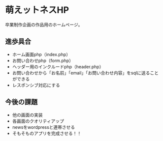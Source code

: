 # 萌えットネスHP 
卒業制作企画の作品用のホームページ。 

## 進歩具合
- ホーム画面php（index.php） 
- お問い合わせphp（form.php）
- ヘッダー用のインクルードphp（header.php）
- お問い合わせから「お名前」「email」「お問い合わせ内容」をsqlに送ることができる
- レスポンシブ対応にする

## 今後の課題
- 他の画面の実装
- 各画面のクオリティアップ
- newsをwordpressと連帯させる
- そもそものアプリを完成させる！！